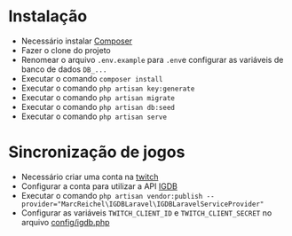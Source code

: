 
<h1>Instalação</h1>

- Necessário instalar [Composer](https://getcomposer.org) 
- Fazer o clone do projeto
- Renomear o arquivo `.env.example` para `.env`e configurar as variáveis de banco de dados `DB_...`
- Executar o comando `composer install`
- Executar o comando `php artisan key:generate`
- Executar o comando `php artisan migrate`
- Executar o comando `php artisan db:seed`
- Executar o comando `php artisan serve`

<h1>Sincronização de jogos</h1>

- Necessário criar uma conta na [twitch](https://www.twitch.tv)
- Configurar a conta para utilizar a API [IGDB](https://api-docs.igdb.com/#account-creation)
- Executar o comando `php artisan vendor:publish --provider="MarcReichel\IGDBLaravel\IGDBLaravelServiceProvider"`
- Configurar as variáveis `TWITCH_CLIENT_ID` e `TWITCH_CLIENT_SECRET` no arquivo [config/igdb.php](https://github.com/marcreichel/igdb-laravel#basic-installation)
